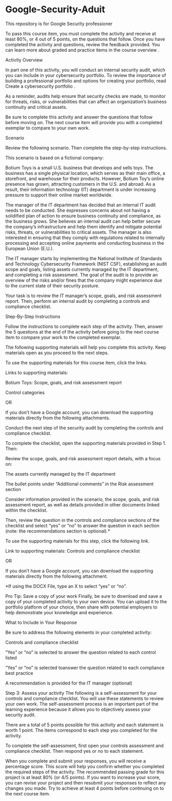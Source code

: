 # Google-Security-Aduit
This repository is for Google Security professioner

To pass this course item, you must complete the activity and receive at least 80%, or 4 out of 5 points, on the questions that follow. Once you have completed the activity and questions, review the feedback provided. You can learn more about graded and practice items in the 
course overview
.

Activity Overview

In part one of this activity, you will conduct an internal security audit, which you can include in your cybersecurity portfolio. To review the importance of building a professional portfolio and options for creating your portfolio, read 
Create a cybersecurity portfolio
.

As a reminder, audits help ensure that security checks are made, to monitor for threats, risks, or vulnerabilities that can affect an organization’s business continuity and critical assets. 

Be sure to complete this activity and answer the questions that follow before moving on. The next course item will provide you with a completed exemplar to compare to your own work.  

Scenario

Review the following scenario. Then complete the step-by-step instructions.

This scenario is based on a fictional company:

Botium Toys is a small U.S. business that develops and sells toys. The business has a single physical location, which serves as their main office, a storefront, and warehouse for their products. However, Botium Toy’s online presence has grown, attracting customers in the U.S. and abroad. As a result, their information technology (IT) department is under increasing pressure to support their online market worldwide. 

The manager of the IT department has decided that an internal IT audit needs to be conducted. She expresses concerns about not having a solidified plan of action to ensure business continuity and compliance, as the business grows. She believes an internal audit can help better secure the company’s infrastructure and help them identify and mitigate potential risks, threats, or vulnerabilities to critical assets. The manager is also interested in ensuring that they comply with regulations related to internally processing and accepting online payments and conducting business in the European Union (E.U.).   

The IT manager starts by implementing the National Institute of Standards and Technology Cybersecurity Framework (NIST CSF), establishing an audit scope and goals, listing assets currently managed by the IT department, and completing a risk assessment. The goal of the audit is to provide an overview of the risks and/or fines that the company might experience due to the current state of their security posture.

Your task is to review the IT manager’s scope, goals, and risk assessment report. Then, perform an internal audit by completing a controls and compliance checklist. 

Step-By-Step Instructions

Follow the instructions to complete each step of the activity. Then, answer the 5 questions at the end of the activity before going to the next course item to compare your work to the completed exemplar.

The following supporting materials will help you complete this activity. Keep materials open as you proceed to the next steps. 

To use the supporting materials for this course item, click the links. 

Links to supporting materials: 

Botium Toys: Scope, goals, and risk assessment report

Control categories

OR

If you don’t have a Google account, you can download the supporting materials directly from the following attachments.


Conduct the next step of the security audit by completing the controls and compliance checklist. 

To complete the checklist, open the supporting materials provided in Step 1. Then:

Review the scope, goals, and risk assessment report details, with a focus on:

The assets currently managed by the IT department

The bullet points under “Additional comments” in the Risk assessment section

Consider information provided in the scenario, the scope, goals, and risk assessment report, as well as details provided in other documents linked within the checklist. 

Then, review the question in the controls and compliance sections of the checklist and select “yes” or “no” to answer the question in each section (note: the recommendations section is optional).*

To use the supporting materials for this step, click the following link.

Link to supporting materials: 
Controls and compliance checklist
 

OR

If you don’t have a Google account, you can download the supporting materials directly from the following attachment.

*If using the DOCX File, type an X to select “yes” or “no”.



Pro Tip: Save a copy of your work
Finally, be sure to download and save a copy of your completed activity to your own device. You can upload it to the portfolio platform of your choice, then share with potential employers to help demonstrate your knowledge and experience.

What to Include in Your Response

Be sure to address the following elements in your completed activity:

Controls and compliance checklist

“Yes” or “no” is selected to answer the question related to each control listed

“Yes” or “no” is selected toanswer the question related to each compliance best practice

A recommendation is provided for the IT manager (optional)

Step 3: Assess your activity
The following is a self-assessment for your controls and compliance checklist. You will use these statements to review your own work. The self-assessment process is an important part of the learning experience because it allows you to objectively assess your security audit.

There are a total of 5 points possible for this activity and each statement is worth 1 point. The items correspond to each step you completed for the activity. 

To complete the self-assessment, first open your controls assessment and compliance checklist. Then respond yes or no to each statement. 

When you complete and submit your responses, you will receive a percentage score. This score will help you confirm whether you completed the required steps of the activity. The recommended passing grade for this project is at least 80% (or 4/5 points). If you want to increase your score, you can revise your project and then resubmit your responses to reflect any changes you made. Try to achieve at least 4 points before continuing on to the next course item.
